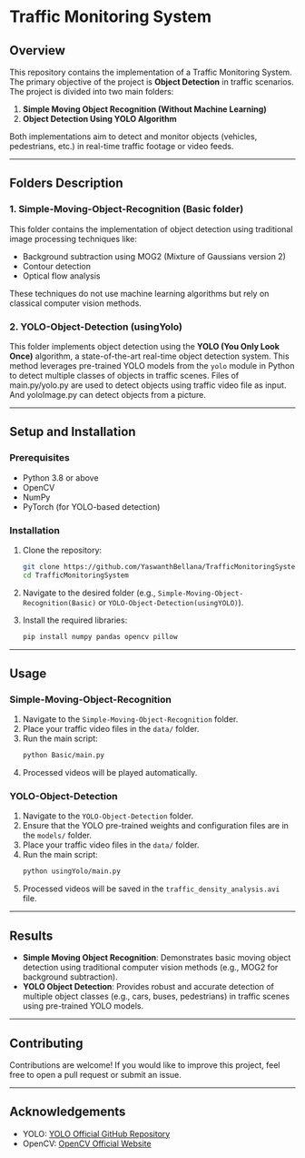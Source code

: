# Traffic Monitoring System

## Overview
This repository contains the implementation of a Traffic Monitoring System. The primary objective of the project is **Object Detection** in traffic scenarios. The project is divided into two main folders:

1. **Simple Moving Object Recognition (Without Machine Learning)**
2. **Object Detection Using YOLO Algorithm**

Both implementations aim to detect and monitor objects (vehicles, pedestrians, etc.) in real-time traffic footage or video feeds.

---

## Folders Description

### 1. Simple-Moving-Object-Recognition (Basic folder)
This folder contains the implementation of object detection using traditional image processing techniques like:
- Background subtraction using MOG2 (Mixture of Gaussians version 2)
- Contour detection
- Optical flow analysis

These techniques do not use machine learning algorithms but rely on classical computer vision methods.

### 2. YOLO-Object-Detection (usingYolo)
This folder implements object detection using the **YOLO (You Only Look Once)** algorithm, a state-of-the-art real-time object detection system. This method leverages pre-trained YOLO models from the `yolo` module in Python to detect multiple classes of objects in traffic scenes. Files of main.py/yolo.py are used to detect objects using traffic video file as input. And yoloImage.py can detect objects from a picture.

---

## Setup and Installation
### Prerequisites
- Python 3.8 or above
- OpenCV
- NumPy
- PyTorch (for YOLO-based detection)

### Installation
1. Clone the repository:
   ```bash
   git clone https://github.com/YaswanthBellana/TrafficMonitoringSystem.git
   cd TrafficMonitoringSystem
   ```

2. Navigate to the desired folder (e.g., `Simple-Moving-Object-Recognition(Basic)` or `YOLO-Object-Detection(usingYOLO)`).

3. Install the required libraries:
   ```bash
   pip install numpy pandas opencv pillow
   ```

---

## Usage
### Simple-Moving-Object-Recognition
1. Navigate to the `Simple-Moving-Object-Recognition` folder.
2. Place your traffic video files in the `data/` folder.
3. Run the main script:
   ```bash
   python Basic/main.py
   ```
4. Processed videos will be played automatically.

### YOLO-Object-Detection
1. Navigate to the `YOLO-Object-Detection` folder.
2. Ensure that the YOLO pre-trained weights and configuration files are in the `models/` folder.
3. Place your traffic video files in the `data/` folder.
4. Run the main script:
   ```bash
   python usingYolo/main.py
   ```
5. Processed videos will be saved in the `traffic_density_analysis.avi` file.

---

## Results
- **Simple Moving Object Recognition**: Demonstrates basic moving object detection using traditional computer vision methods (e.g., MOG2 for background subtraction).
- **YOLO Object Detection**: Provides robust and accurate detection of multiple object classes (e.g., cars, buses, pedestrians) in traffic scenes using pre-trained YOLO models.

---

## Contributing
Contributions are welcome! If you would like to improve this project, feel free to open a pull request or submit an issue.

---

## Acknowledgements
- YOLO: [YOLO Official GitHub Repository](https://github.com/AlexeyAB/darknet)
- OpenCV: [OpenCV Official Website](https://opencv.org/)
